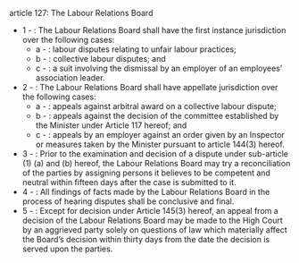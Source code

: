 article 127: The Labour Relations Board

<ul>
			<li>1 - : The Labour Relations Board shall have the first instance jurisdiction over the following cases:<ul>
						<li>a - : labour disputes relating to unfair labour practices;<ul>
						</ul></li>						<li>b - : collective labour disputes; and<ul>
						</ul></li>						<li>c - : a suit involving the dismissal by an employer of an employees’ association leader.<ul>
						</ul></li>			</ul></li>			<li>2 - : The Labour Relations Board shall have appellate jurisdiction over the following cases:<ul>
						<li>a - : appeals against arbitral award on a collective labour dispute;<ul>
						</ul></li>						<li>b - : appeals against the decision of the committee established by the Minister under Article 117 hereof; and<ul>
						</ul></li>						<li>c - : appeals by an employer against an order given by an Inspector or measures taken by the Minister pursuant to article 144(3) hereof.<ul>
						</ul></li>			</ul></li>			<li>3 - : Prior to the examination and decision of a dispute under sub-article (1) (a) and (b) hereof, the Labour Relations Board may try a reconciliation of the parties by assigning persons it believes to be competent and neutral within fifteen days after the case is submitted to it.<ul>
			</ul></li>			<li>4 - : All findings of facts made by the Labour Relations Board in the process of hearing disputes shall be conclusive and final.<ul>
			</ul></li>			<li>5 - : Except for decision under Article 145(3) hereof, an appeal from a decision of the Labour Relations Board may be made to the High Court by an aggrieved party solely on questions of law which materially affect the Board’s decision within thirty days from the date the decision is served upon the parties.<ul>
			</ul></li></ul>